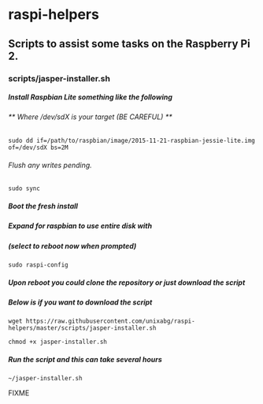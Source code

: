 # raspi-helpers
## Scripts to assist some tasks on the Raspberry Pi 2.

### scripts/jasper-installer.sh
##### Install Raspbian Lite something like the following
###### ** Where /dev/sdX is your target (BE CAREFUL) **

`sudo dd if=/path/to/raspbian/image/2015-11-21-raspbian-jessie-lite.img of=/dev/sdX bs=2M`

###### Flush any writes pending.
`sudo sync`

##### Boot the fresh install

##### Expand for raspbian to use entire disk with
##### (select to reboot now when prompted)

`sudo raspi-config`

##### Upon reboot you could clone the repository or just download the script
##### Below is if you want to download the script

`wget https://raw.githubusercontent.com/unixabg/raspi-helpers/master/scripts/jasper-installer.sh`

`chmod +x jasper-installer.sh`

##### Run the script and this can take several hours

`~/jasper-installer.sh`


FIXME

